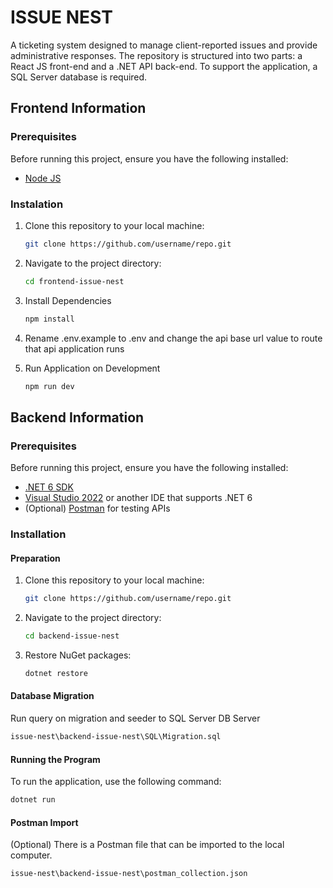 # ISSUE NEST
A ticketing system designed to manage client-reported issues and provide administrative responses. The repository is structured into two parts: a React JS front-end and a .NET API back-end. To support the application, a SQL Server database is required.
## Frontend Information
### Prerequisites
Before running this project, ensure you have the following installed:
- [Node JS](https://nodejs.org/en)
### Instalation
1. Clone this repository to your local machine:
   ```bash
   git clone https://github.com/username/repo.git
   ```
2. Navigate to the project directory:
   ```bash
   cd frontend-issue-nest
   ```
3. Install Dependencies
   ```bash
   npm install
   ```
4. Rename .env.example to .env and change the api base url value to route that api application runs
   
5. Run Application on Development
   ```bash
   npm run dev
   ```
## Backend Information
### Prerequisites
Before running this project, ensure you have the following installed:

- [.NET 6 SDK](https://dotnet.microsoft.com/download/dotnet/6.0)
- [Visual Studio 2022](https://visualstudio.microsoft.com/) or another IDE that supports .NET 6
- (Optional) [Postman](https://www.postman.com/) for testing APIs

### Installation

#### Preparation
1. Clone this repository to your local machine:
   ```bash
   git clone https://github.com/username/repo.git
   ```
2. Navigate to the project directory:
   ```bash
   cd backend-issue-nest
   ```
3. Restore NuGet packages:
   ```bash
   dotnet restore
   ```
#### Database Migration
Run query on migration and seeder to SQL Server DB Server
```bash
issue-nest\backend-issue-nest\SQL\Migration.sql
```

#### Running the Program
To run the application, use the following command:
```bash
dotnet run
```

#### Postman Import
(Optional) There is a Postman file that can be imported to the local computer.
```bash
issue-nest\backend-issue-nest\postman_collection.json
```




